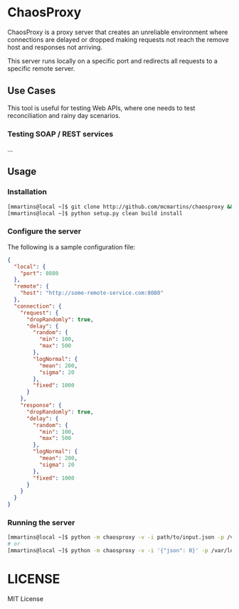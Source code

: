 # ChaosProxy

ChaosProxy is a proxy server that creates an unreliable environment where connections 
are delayed or dropped making requests not reach the remove host and responses not arriving.

This server runs locally on a specific port and redirects all requests to a specific remote server.

## Use Cases

This tool is useful for testing Web APIs, where one needs to test reconciliation and rainy day scenarios.

### Testing SOAP / REST services

...

## Usage

### Installation

```bash
[mmartins@local ~]$ git clone http://github.com/mcmartins/chaosproxy && cd chaosproxy
[mmartins@local ~]$ python setup.py clean build install
```

### Configure the server

The following is a sample configuration file:

```json
{
  "local": {
    "port": 8080
  },
  "remote": {
    "host": "http://some-remote-service.com:8080"
  },
  "connection": {
    "request": {
      "dropRandomly": true,
      "delay": {
        "random": {
          "min": 100,
          "max": 500
        },
        "logNormal": {
          "mean": 200,
          "sigma": 20
        },
        "fixed": 1000
      }
    },
    "response": {
      "dropRandomly": true,
      "delay": {
        "random": {
          "min": 100,
          "max": 500
        },
        "logNormal": {
          "mean": 200,
          "sigma": 20
        },
        "fixed": 1000
      }
    }
  }
}
```

### Running the server

```bash
[mmartins@local ~]$ python -m chaosproxy -v -i path/to/input.json -p /var/logs
# or
[mmartins@local ~]$ python -m chaosproxy -v -i '{"json": 0}' -p /var/logs
```

# LICENSE

MIT License